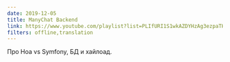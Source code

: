 ```yaml
---
date: 2019-12-05
title: ManyChat Backend
link: https://www.youtube.com/playlist?list=PLIfURI1S1wkAZDYHzAg3ezpaTHRif9miu
filters: offline,translation
---
```


Про Hoa vs Symfony, БД и хайлоад.
